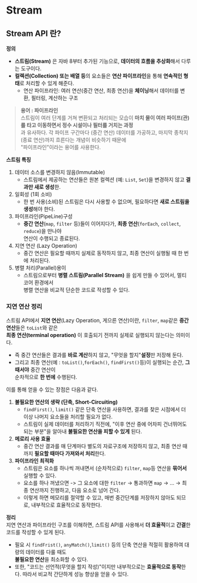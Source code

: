 # Stream

## Stream API 란?
**정의**  
- **스트림(Stream)** 은 자바 8부터 추가된 기능으로, **데이터의 흐름을 추상화**해서 다루는 도구이다.  
- **컬렉션(Collection) 또는 배열 등**의 요소들은 **연산 파이프라인**을 통해 **연속적인 형태**로 처리할 수 있게 해준다.  
  - 연산 파이프라인: 여러 연산(중간 연산, 최종 연산)을 **체이닝**해서 데이터를 변환, 필터링, 계산하는 구조  
  
> **용어 : 파이프라인**  
> 스트림이 여러 단계를 거쳐 변환되고 처리되는 모습이 **마치 물이 여러 파이프(관)를 타고 이동하면서 정수 시설이나 필터를 거치는 과정**  
> 과 유사하다. 각 파이프 구간마다 (중간 연산) 데이터를 가공하고, 마지막 종착지(종료 연산)까지 흐른다는 개념이 비슷하기 때문에  
> "파이프라인"이라는 용어를 사용한다.  
  
**스트림 특징**  
1. 데이터 소스를 변경하지 않음(Immutable)  
   - 스트림에서 제공하는 연산들은 원본 컬렉션 (예: `List`, `Set`)을 변경하지 않고 **결과만 새로 생성**한.
2. 일회성 (1회 소비)  
   - 한 번 사용(소비)된 스트림은 다시 사용할 수 없으며, 필요하다면 **새로 스트림을 생성**해야 한다.
3. 파이프라인(PipeLine)구성  
   - **중간 연산**(`map`, `filter` 등)들이 이어지다가, **최종 연산**(`forEach`, `collect`, `reduce`)을 만나야  
    연산이 수행되고 종료된다.  
4. 지연 연산 (Lazy Operation)
   - 중간 연산은 필요할 때까지 실제로 동작하지 않고, 최종 연산이 실행될 때 한 번에 처리된다.
5. 병렬 처리(Parallel)용이
   - 스트림으로부터 **병렬 스트림(Parallel Stream)** 을 쉽게 만들 수 있어서, 멀티코어 환경에서  
    병렬 연산을 비교적 단순한 코드로 작성할 수 있다.
  
### 지연 연산 정리
스트림 API에서 **지연 연산**(Lazy Operation, 게으른 연산)이란, `filter`, `map`같은 **중간 연산**들은 `toList`와 같은  
**최종 연산(terminal operation)** 이 호출되기 전까지 실제로 실행되지 않는다는 의미이다.  
- 즉 중간 연산들은 결과를 **바로 계산**하지 않고, "무엇을 할지"**설정**만 저장해 둔다.  
- 그리고 최종 연산(예 : `toList()`,`forEach()`, `findFirst()`등)이 실행되는 순간, **그때서야** 중간 연산이  
순차적으로 **한 번에** 수행된다.  
  
이를 통해 얻을 수 있는 장점은 다음과 같다.  
1. **불필요한 연산의 생략 (단축, Short-Circuiting)**  
   - `findFirst()`, `limit()` 같은 단축 연산을 사용하면, 결과를 찾은 시점에서 더 이상 나머지 요소들을 처리할 필요가 없다.  
   - 스트림이 실제 데이터를 처리하기 직전에, "이후 연산 중에 어차피 건너뛰어도 되는 부분"을 알아내 **불필요한 연산을 피할 수 있게** 된다.  
2. **메로리 사용 효율**  
   - 중간 연산 결과를 매 단계마다 별도의 자료구조에 저장하지 않고, 최종 연산 때까지 **필요할 때마다 가져와서 처리**한다.
3. **파이프라인 최적화**  
   - 스트림은 요소를 하나씩 꺼내면서 (순차적으로) `filter`, `map`등 연산을 **묶어서** 실행할 수 있다.  
   - 요소를 하나 꺼냈으면 -> 그 요소에 대한 `filter` -> 통과하면 `map` -> ... -> 최종 연산까지 진행하고, 다음 요소로 넘어 간다.  
   - 이렇게 하면 메모리를 절약할 수 있고, 매번 중간단계를 저장하지 않아도 되므로, 내부적으로 효율적으로 동작한다.  
  
**정리**  
지연 연산과 파이프라인 구조를 이해하면, 스트림 API를 사용해서 **더 효율적**이고 **간결**한 코드를 작성할 수 있게 된다.  
- 필요 시 `findFrist()`, `anyMatch()`,`limit()` 등의 단축 연산을 적절히 활용하여 대량의 데이터를 다룰 때도  
**불필요한 연산**을 최소화할 수 있다.  
- 또한, "코드는 선언적(무엇을 할지 작성)"이지만 내부적으로는 **효율적으로 동작**한다. 따라서 비교적 간단하게 성능 향상을 얻을 수 있다.  
  

